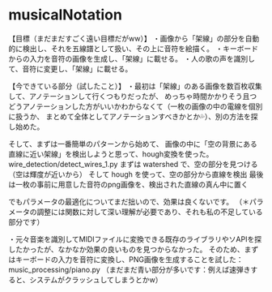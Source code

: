 # musicalNotation

【目標（まだまだすごく遠い目標だがww）】
・画像から「架線」の部分を自動的に検出し、それを五線譜として扱い、その上に音符を絵描く。
・キーボードからの入力を音符の画像を生成し、「架線」に載せる。
・人の歌の声を識別して、音符に変更し、「架線」に載せる。


【今できている部分（試したこと）】
・最初は「架線」のある画像を数百枚収集して、アノテーションして行くつもりだったが、
めっちゃ時間かかりそう且つどうアノテーションした方がいいかわからなくて（一枚の画像の中の電線を個別に扱うか、
まとめて全体としてアノテーションすべきかとか💦）、別の方法を探し始めた。

そして、まずは一番簡単のパターンから始めて、
画像の中に「空の背景にある直線に近い架線」を検出しようと思って、hough変換を使った。
wire_detection/detect_wires_1.py
まずは watershed で、空の部分を見つける（空は輝度が近いから）
そして hough を使って、空の部分から直線を検出
最後は一枚の事前に用意した音符のpng画像を、検出された直線の真ん中に置く

でもパラメータの最適化についてまだ拙いので、効果は良くないです。
（＊パラメータの調整には関数に対して深い理解が必要であり、それも私の不足している部分です）

・元々音楽を識別してMIDIファイルに変換できる既存のライブラリやソAPIを探したかったが、なかなか効果の良いものを見つからなかった。
そのため、まずはキーボードの入力を音符に変換し、PNG画像を生成することを試した：
music_processing/piano.py
（まだまだ青い部分が多いです：例えば速弾きすると、システムがクラッシュしてしまうとかw）



